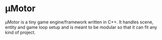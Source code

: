 # µMotor
µMotor is a tiny game engine/framework written in C++. It handles scene, entity and game loop setup and is meant to be modular so that it can fit any kind of project.  